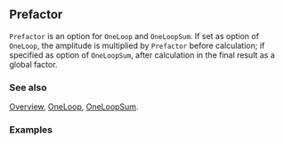 ## Prefactor

`Prefactor` is an option for `OneLoop` and `OneLoopSum`. If set as option of `OneLoop`, the amplitude is multiplied by `Prefactor` before calculation; if specified as option of `OneLoopSum`, after calculation in the final result as a global factor.

### See also

[Overview](Extra/FeynCalc.md), [OneLoop](OneLoop.md), [OneLoopSum](OneLoopSum.md).

### Examples
